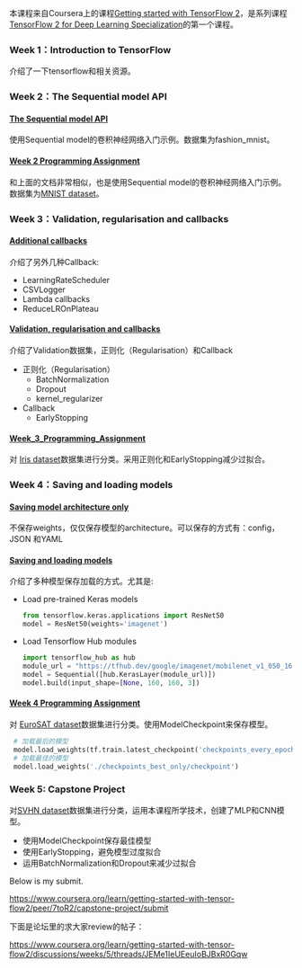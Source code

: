 本课程来自Coursera上的课程[Getting started with TensorFlow 2](https://www.coursera.org/learn/getting-started-with-tensor-flow2/home/welcome)，是系列课程[TensorFlow 2 for Deep Learning Specialization](https://www.coursera.org/specializations/tensorflow2-deeplearning)的第一个课程。

### Week 1：Introduction to TensorFlow

介绍了一下tensorflow和相关资源。

### Week 2：The Sequential model API

#### [The Sequential model API](http://15.15.166.35:18888/notebooks/eipi10/xuxiangwen.github.io/_notes/05-ai/54-tensorflow/getting-started-with-tensor-flow2/Week_2_The%20Sequential%20model%20API.ipynb)

使用Sequential model的卷积神经网络入门示例。数据集为fashion_mnist。

#### [Week 2 Programming Assignment](http://15.15.166.35:18888/notebooks/eipi10/xuxiangwen.github.io/_notes/05-ai/54-tensorflow/getting-started-with-tensor-flow2/Week_2_Programming_Assignment.ipynb)

和上面的文档非常相似，也是使用Sequential model的卷积神经网络入门示例。数据集为[MNIST dataset](http://yann.lecun.com/exdb/mnist/)。

### Week 3：Validation, regularisation and callbacks

#### [Additional callbacks](http://15.15.166.35:18888/notebooks/eipi10/xuxiangwen.github.io/_notes/05-ai/54-tensorflow/getting-started-with-tensor-flow2/Week_3_Additional_callbacks.ipynb)

介绍了另外几种Callback:

- LearningRateScheduler
- CSVLogger
- Lambda callbacks
- ReduceLROnPlateau

#### [Validation, regularisation and callbacks](http://15.15.166.35:18888/notebooks/eipi10/xuxiangwen.github.io/_notes/05-ai/54-tensorflow/getting-started-with-tensor-flow2/Week_3_validation_regularisation_callbacks.ipynb)

介绍了Validation数据集，正则化（Regularisation）和Callback

- 正则化（Regularisation）
  - BatchNormalization
  - Dropout
  - kernel_regularizer
- Callback
  - EarlyStopping

#### [Week_3_Programming_Assignment](http://15.15.166.35:18888/notebooks/eipi10/xuxiangwen.github.io/_notes/05-ai/54-tensorflow/getting-started-with-tensor-flow2/Week_3_Programming_Assignment.ipynb)

对 [Iris dataset](https://scikit-learn.org/stable/auto_examples/datasets/plot_iris_dataset.html)数据集进行分类。采用正则化和EarlyStopping减少过拟合。

### Week 4：Saving and loading models

#### [Saving model architecture only](http://15.15.166.35:18888/notebooks/eipi10/xuxiangwen.github.io/_notes/05-ai/54-tensorflow/getting-started-with-tensor-flow2/Week_4_Saving_model_architecture_only.ipynb)

不保存weights，仅仅保存模型的architecture。可以保存的方式有：config， JSON 和YAML

#### [Saving and loading models](http://15.15.166.35:18888/notebooks/eipi10/xuxiangwen.github.io/_notes/05-ai/54-tensorflow/getting-started-with-tensor-flow2/Week_4_Saving_and_loading_models.ipynb)

介绍了多种模型保存加载的方式。尤其是:

- Load pre-trained Keras models

  ~~~python
  from tensorflow.keras.applications import ResNet50
  model = ResNet50(weights='imagenet')
  ~~~

- Load Tensorflow Hub modules

  ~~~python
  import tensorflow_hub as hub
  module_url = "https://tfhub.dev/google/imagenet/mobilenet_v1_050_160/classification/4"
  model = Sequential([hub.KerasLayer(module_url)])
  model.build(input_shape=[None, 160, 160, 3])
  ~~~

#### [Week 4 Programming Assignment](http://15.15.166.35:18888/notebooks/eipi10/xuxiangwen.github.io/_notes/05-ai/54-tensorflow/getting-started-with-tensor-flow2/Week_4_Programming_Assignment.ipynb)

对 [EuroSAT dataset](https://github.com/phelber/EuroSAT)数据集进行分类。使用ModelCheckpoint来保存模型。

~~~python
 # 加载最后的模型
 model.load_weights(tf.train.latest_checkpoint('checkpoints_every_epoch'))
 # 加载最佳的模型
 model.load_weights('./checkpoints_best_only/checkpoint')
~~~

### Week 5: Capstone Project

对[SVHN dataset](http://ufldl.stanford.edu/housenumbers/)数据集进行分类，运用本课程所学技术，创建了MLP和CNN模型。

- 使用ModelCheckpoint保存最佳模型
- 使用EarlyStopping，避免模型过度拟合
- 运用BatchNormalization和Dropout来减少过拟合

Below is my submit. 

https://www.coursera.org/learn/getting-started-with-tensor-flow2/peer/7toR2/capstone-project/submit

下面是论坛里的求大家review的帖子：

https://www.coursera.org/learn/getting-started-with-tensor-flow2/discussions/weeks/5/threads/JEMe1IeUEeuIoBJBxR0Gqw